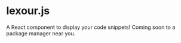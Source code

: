 # lexour.js

A React component to display your code snippets! Coming soon to a package
manager near you.
